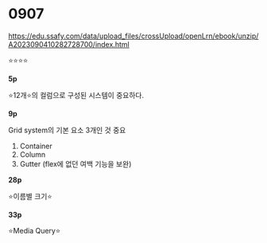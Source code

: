 # 0907

https://edu.ssafy.com/data/upload_files/crossUpload/openLrn/ebook/unzip/A2023090410282728700/index.html



⭐⭐⭐⭐



**5p**

⭐12개⭐의 컬럼으로 구성된 시스템이 중요하다.



**9p**

Grid system의 기본 요소 3개인 것 중요

1. Container
2. Column
3. Gutter (flex에 없던 여백 기능을 보완)



**28p**

⭐이름별 크기⭐



**33p**

⭐Media Query⭐






